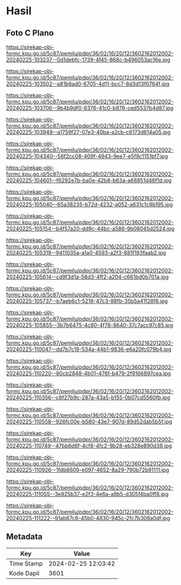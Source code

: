 # Hasil

## Foto C Plano

https://sirekap-obj-formc.kpu.go.id/5c87/pemilu/pdpr/36/02/16/20/12/3602162012002-20240225-103237--0d1debfc-1739-4f45-868c-b496053ac16e.jpg

https://sirekap-obj-formc.kpu.go.id/5c87/pemilu/pdpr/36/02/16/20/12/3602162012002-20240225-103502--a81b6ad0-6705-4d11-bcc7-8d3d13f0764f.jpg

https://sirekap-obj-formc.kpu.go.id/5c87/pemilu/pdpr/36/02/16/20/12/3602162012002-20240225-103706--9b4b9df0-8376-41c0-b876-ced5537b4d87.jpg

https://sirekap-obj-formc.kpu.go.id/5c87/pemilu/pdpr/36/02/16/20/12/3602162012002-20240225-103949--a1759f27-07e3-40ba-a2cb-c6173d614a05.jpg

https://sirekap-obj-formc.kpu.go.id/5c87/pemilu/pdpr/36/02/16/20/12/3602162012002-20240225-104340--56f2cc08-409f-4943-9ee7-e5f9c1151bf7.jpg

https://sirekap-obj-formc.kpu.go.id/5c87/pemilu/pdpr/36/02/16/20/12/3602162012002-20240225-104601--f6292e7b-ba0e-42b8-b63a-a68851d46f1d.jpg

https://sirekap-obj-formc.kpu.go.id/5c87/pemilu/pdpr/36/02/16/20/12/3602162012002-20240225-105040--65a38235-b72d-4232-a052-a631c1c8b195.jpg

https://sirekap-obj-formc.kpu.go.id/5c87/pemilu/pdpr/36/02/16/20/12/3602162012002-20240225-105154--b4f57a20-dd9c-44bc-a586-9b08045d2524.jpg

https://sirekap-obj-formc.kpu.go.id/5c87/pemilu/pdpr/36/02/16/20/12/3602162012002-20240225-105319--9411035a-a1a0-4593-a2f3-881f193faab2.jpg

https://sirekap-obj-formc.kpu.go.id/5c87/pemilu/pdpr/36/02/16/20/12/3602162012002-20240225-105614--cd9f3d1a-58d3-4ff2-a204-c661bd0b701a.jpg

https://sirekap-obj-formc.kpu.go.id/5c87/pemilu/pdpr/36/02/16/20/12/3602162012002-20240225-105737--b7aeb6c1-5218-47c3-88fb-35b5a41f28f8.jpg

https://sirekap-obj-formc.kpu.go.id/5c87/pemilu/pdpr/36/02/16/20/12/3602162012002-20240225-105855--3b7b6475-4c80-4f78-8640-37c7acc97c85.jpg

https://sirekap-obj-formc.kpu.go.id/5c87/pemilu/pdpr/36/02/16/20/12/3602162012002-20240225-110047--dd7b7c19-534a-44b1-9836-e6a20fc079b4.jpg

https://sirekap-obj-formc.kpu.go.id/5c87/pemilu/pdpr/36/02/16/20/12/3602162012002-20240225-110220--80cb2848-4b01-476f-b479-2f9166897cea.jpg

https://sirekap-obj-formc.kpu.go.id/5c87/pemilu/pdpr/36/02/16/20/12/3602162012002-20240225-110356--c8f27b9c-287a-43a5-b155-0b07cd5560fb.jpg

https://sirekap-obj-formc.kpu.go.id/5c87/pemilu/pdpr/36/02/16/20/12/3602162012002-20240225-110558--926fc00e-b580-43e7-907d-89d52dab5b5f.jpg

https://sirekap-obj-formc.kpu.go.id/5c87/pemilu/pdpr/36/02/16/20/12/3602162012002-20240225-110749--47bb6d6f-4cf8-4fc2-9b28-eb328e890d38.jpg

https://sirekap-obj-formc.kpu.go.id/5c87/pemilu/pdpr/36/02/16/20/12/3602162012002-20240225-110926--1fdb6609-e097-4652-8a29-790b72b91111.jpg

https://sirekap-obj-formc.kpu.go.id/5c87/pemilu/pdpr/36/02/16/20/12/3602162012002-20240225-111055--3e925b37-e2f3-4e6a-a9b5-d305f4ba0ff8.jpg

https://sirekap-obj-formc.kpu.go.id/5c87/pemilu/pdpr/36/02/16/20/12/3602162012002-20240225-111222--91ab67c6-45b0-4830-945c-2fc7b308a0df.jpg


## Metadata

| Key        | Value               |
| ---------- | ------------------- |
| Time Stamp | 2024-02-25 12:03:42 |
| Kode Dapil | 3601                |



